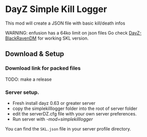 # DayZ Simple Kill Logger
This mod will create a JSON file with basic kill/death infos

WARNING: enfusion has a 64ko limit on json files
Go check [DayZ-BlackRavenDM](https://github.com/zalexki/DayZ-BlackRavenDM) for working SKL version. 

## Download & Setup
### Download link for packed files
TODO: make a release

### Server setup.
- Fresh install dayz 0.63 or greater server
- copy the simplekilllogger folder into the root of server folder
- edit the serverDZ.cfg file with your own server preferences.
- Run server with *-mod=simplekilllogger*

You can find the `SKL.json` file in your server profile directory.
